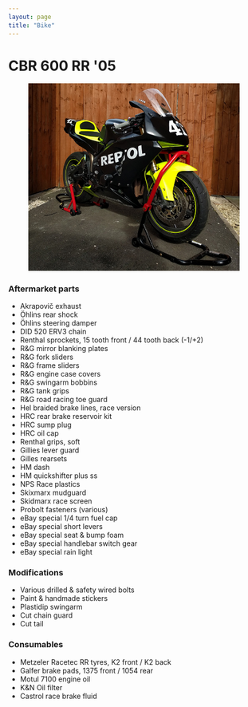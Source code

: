 ```yaml
---
layout: page
title: "Bike"
---
```


# CBR 600 RR '05

<figure class="figure">
    <img src="/img/bike.jpg" class="figure__img">
</figure>

### Aftermarket parts
- Akrapovič exhaust
- Öhlins rear shock
- Öhlins steering damper
- DID 520 ERV3 chain
- Renthal sprockets, 15 tooth front / 44 tooth back (-1/+2)
- R&G mirror blanking plates
- R&G fork sliders
- R&G frame sliders
- R&G engine case covers
- R&G swingarm bobbins
- R&G tank grips
- R&G road racing toe guard
- Hel braided brake lines, race version
- HRC rear brake reservoir kit
- HRC sump plug
- HRC oil cap
- Renthal grips, soft
- Gillies lever guard
- Gilles rearsets
- HM dash
- HM quickshifter plus ss
- NPS Race plastics
- Skixmarx mudguard
- Skidmarx race screen
- Probolt fasteners (various)
- eBay special 1/4 turn fuel cap
- eBay special short levers
- eBay special seat & bump foam
- eBay special handlebar switch gear
- eBay special rain light

### Modifications
- Various drilled & safety wired bolts
- Paint & handmade stickers
- Plastidip swingarm
- Cut chain guard
- Cut tail

### Consumables
- Metzeler Racetec RR tyres, K2 front / K2 back
- Galfer brake pads, 1375 front / 1054 rear
- Motul 7100 engine oil
- K&N Oil filter
- Castrol race brake fluid

